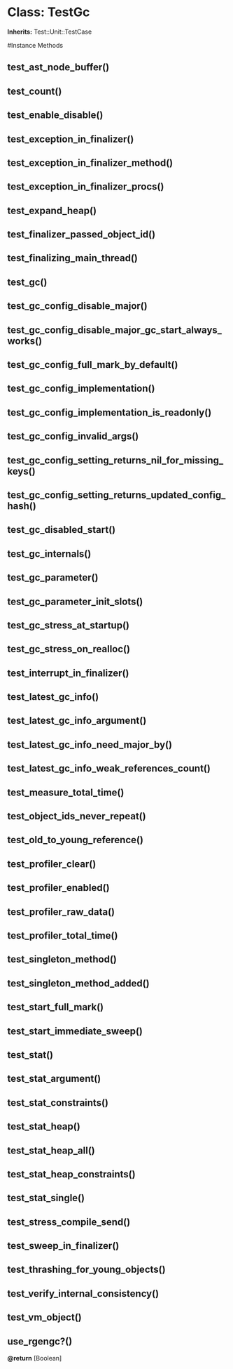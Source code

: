 # Class: TestGc
**Inherits:** Test::Unit::TestCase
    




#Instance Methods
## test_ast_node_buffer() [](#method-i-test_ast_node_buffer)

## test_count() [](#method-i-test_count)

## test_enable_disable() [](#method-i-test_enable_disable)

## test_exception_in_finalizer() [](#method-i-test_exception_in_finalizer)

## test_exception_in_finalizer_method() [](#method-i-test_exception_in_finalizer_method)

## test_exception_in_finalizer_procs() [](#method-i-test_exception_in_finalizer_procs)

## test_expand_heap() [](#method-i-test_expand_heap)

## test_finalizer_passed_object_id() [](#method-i-test_finalizer_passed_object_id)

## test_finalizing_main_thread() [](#method-i-test_finalizing_main_thread)

## test_gc() [](#method-i-test_gc)

## test_gc_config_disable_major() [](#method-i-test_gc_config_disable_major)

## test_gc_config_disable_major_gc_start_always_works() [](#method-i-test_gc_config_disable_major_gc_start_always_works)

## test_gc_config_full_mark_by_default() [](#method-i-test_gc_config_full_mark_by_default)

## test_gc_config_implementation() [](#method-i-test_gc_config_implementation)

## test_gc_config_implementation_is_readonly() [](#method-i-test_gc_config_implementation_is_readonly)

## test_gc_config_invalid_args() [](#method-i-test_gc_config_invalid_args)

## test_gc_config_setting_returns_nil_for_missing_keys() [](#method-i-test_gc_config_setting_returns_nil_for_missing_keys)

## test_gc_config_setting_returns_updated_config_hash() [](#method-i-test_gc_config_setting_returns_updated_config_hash)

## test_gc_disabled_start() [](#method-i-test_gc_disabled_start)

## test_gc_internals() [](#method-i-test_gc_internals)

## test_gc_parameter() [](#method-i-test_gc_parameter)

## test_gc_parameter_init_slots() [](#method-i-test_gc_parameter_init_slots)

## test_gc_stress_at_startup() [](#method-i-test_gc_stress_at_startup)

## test_gc_stress_on_realloc() [](#method-i-test_gc_stress_on_realloc)

## test_interrupt_in_finalizer() [](#method-i-test_interrupt_in_finalizer)

## test_latest_gc_info() [](#method-i-test_latest_gc_info)

## test_latest_gc_info_argument() [](#method-i-test_latest_gc_info_argument)

## test_latest_gc_info_need_major_by() [](#method-i-test_latest_gc_info_need_major_by)

## test_latest_gc_info_weak_references_count() [](#method-i-test_latest_gc_info_weak_references_count)

## test_measure_total_time() [](#method-i-test_measure_total_time)

## test_object_ids_never_repeat() [](#method-i-test_object_ids_never_repeat)

## test_old_to_young_reference() [](#method-i-test_old_to_young_reference)

## test_profiler_clear() [](#method-i-test_profiler_clear)

## test_profiler_enabled() [](#method-i-test_profiler_enabled)

## test_profiler_raw_data() [](#method-i-test_profiler_raw_data)

## test_profiler_total_time() [](#method-i-test_profiler_total_time)

## test_singleton_method() [](#method-i-test_singleton_method)

## test_singleton_method_added() [](#method-i-test_singleton_method_added)

## test_start_full_mark() [](#method-i-test_start_full_mark)

## test_start_immediate_sweep() [](#method-i-test_start_immediate_sweep)

## test_stat() [](#method-i-test_stat)

## test_stat_argument() [](#method-i-test_stat_argument)

## test_stat_constraints() [](#method-i-test_stat_constraints)

## test_stat_heap() [](#method-i-test_stat_heap)

## test_stat_heap_all() [](#method-i-test_stat_heap_all)

## test_stat_heap_constraints() [](#method-i-test_stat_heap_constraints)

## test_stat_single() [](#method-i-test_stat_single)

## test_stress_compile_send() [](#method-i-test_stress_compile_send)

## test_sweep_in_finalizer() [](#method-i-test_sweep_in_finalizer)

## test_thrashing_for_young_objects() [](#method-i-test_thrashing_for_young_objects)

## test_verify_internal_consistency() [](#method-i-test_verify_internal_consistency)

## test_vm_object() [](#method-i-test_vm_object)

## use_rgengc?() [](#method-i-use_rgengc?)

**@return** [Boolean] 

